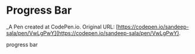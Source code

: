 # Progress Bar
 _A Pen created at CodePen.io. Original URL: [https://codepen.io/sandeep-sala/pen/VwLgPwY](https://codepen.io/sandeep-sala/pen/VwLgPwY).

 progress bar